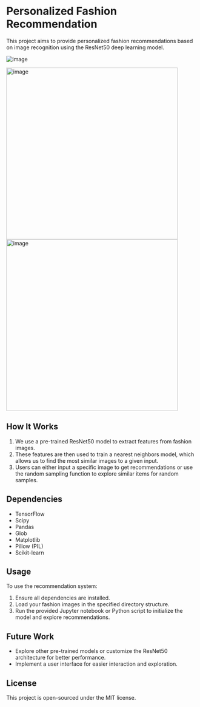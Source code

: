 # Personalized Fashion Recommendation

This project aims to provide personalized fashion recommendations based on image recognition using the ResNet50 deep learning model.

 ![image](https://github.com/muhammad-luay/Personalised-Fashion-Recommendation/assets/62732628/664e666c-50a7-47a3-8450-af4e2746a6f4)

<img width="452" alt="image" src="https://github.com/muhammad-luay/Personalised-Fashion-Recommendation/assets/62732628/e34c1de8-d9be-462c-b2c0-224200cb7df8">

<img width="452" alt="image" src="https://github.com/muhammad-luay/Personalised-Fashion-Recommendation/assets/62732628/be092821-3fdf-41dc-8e9d-5d13c88edf95">



## How It Works

1. We use a pre-trained ResNet50 model to extract features from fashion images.
2. These features are then used to train a nearest neighbors model, which allows us to find the most similar images to a given input.
3. Users can either input a specific image to get recommendations or use the random sampling function to explore similar items for random samples.

## Dependencies

- TensorFlow
- Scipy
- Pandas
- Glob
- Matplotlib
- Pillow (PIL)
- Scikit-learn

## Usage

To use the recommendation system:

1. Ensure all dependencies are installed.
2. Load your fashion images in the specified directory structure.
3. Run the provided Jupyter notebook or Python script to initialize the model and explore recommendations.

## Future Work

- Explore other pre-trained models or customize the ResNet50 architecture for better performance.
- Implement a user interface for easier interaction and exploration.

## License

This project is open-sourced under the MIT license.


